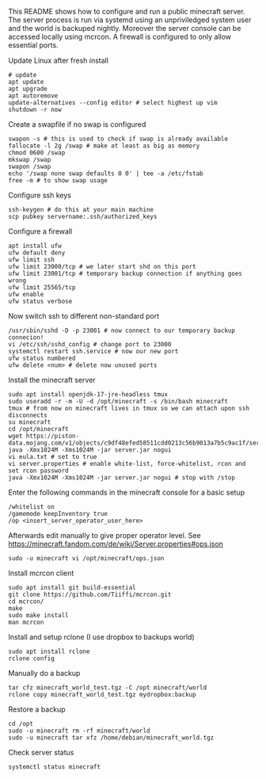 
This README shows how to configure and run a public minecraft server.
The server process is run via systemd using an unpriviledged system user and
the world is backuped nightly. Moreover the server console can be accessed
locally using mcrcon. A firewall is configured to only allow essential ports.

Update Linux after fresh install
```console
# update
apt update
apt upgrade
apt autoremove
update-alternatives --config editor # select highest up vim
shutdown -r now
```

Create a swapfile if no swap is configured
```console
swapon -s # this is used to check if swap is already available
fallocate -l 2g /swap # make at least as big as memory
chmod 0600 /swap 
mkswap /swap
swapon /swap
echo '/swap none swap defaults 0 0' | tee -a /etc/fstab
free -m # to show swap usage
```

Configure ssh keys
```console
ssh-keygen # do this at your main machine
scp pubkey servername:.ssh/authorized_keys
```

Configure a firewall
```console
apt install ufw
ufw default deny
ufw limit ssh
ufw limit 23000/tcp # we later start shd on this port
ufw limit 23001/tcp # temporary backup connection if anything goes wrong
ufw limit 25565/tcp
ufw enable
ufw status verbose
```

Now switch ssh to different non-standard port
```console
/usr/sbin/sshd -D -p 23001 # now connect to our temporary backup connecion!
vi /etc/ssh/sshd_config # change port to 23000
systemctl restart ssh.service # now our new port
ufw status numbered
ufw delete <num> # delete now unused ports
```

Install the minecraft server
```console
sudo apt install openjdk-17-jre-headless tmux
sudo useradd -r -m -U -d /opt/minecraft -s /bin/bash minecraft
tmux # from now on minecraft lives in tmux so we can attach upon ssh disconnects
su minecraft
cd /opt/minecraft
wget https://piston-data.mojang.com/v1/objects/c9df48efed58511cdd0213c56b9013a7b5c9ac1f/server.jar
java -Xmx1024M -Xms1024M -jar server.jar nogui
vi eula.txt # set to true
vi server.properties # enable white-list, force-whitelist, rcon and set rcon password
java -Xmx1024M -Xms1024M -jar server.jar nogui # stop with /stop
```

Enter the following commands in the minecraft console for a basic setup
```console
/whitelist on
/gamemode keepInventory true
/op <insert_server_operator_user_here>
```

Afterwards edit manually to give proper operator level. See https://minecraft.fandom.com/de/wiki/Server.properties#ops.json
```console
sudo -u minecraft vi /opt/minecraft/ops.json
```

Install mcrcon client
```console
sudo apt install git build-essential
git clone https://github.com/Tiiffi/mcrcon.git
cd mcrcon/
make
sudo make install
man mcrcon
```

Install and setup rclone (I use dropbox to backups world)
```console
sudo apt install rclone
rclone config
```

Manually do a backup
```console
tar cfz minecraft_world_test.tgz -C /opt minecraft/world
rclone copy minecraft_world_test.tgz mydropbox:backup
```

Restore a backup
```console
cd /opt
sudo -u minecraft rm -rf minecraft/world
sudo -u minecraft tar xfz /home/debian/minecraft_world.tgz 
```

Check server status
```console
systemctl status minecraft
```


